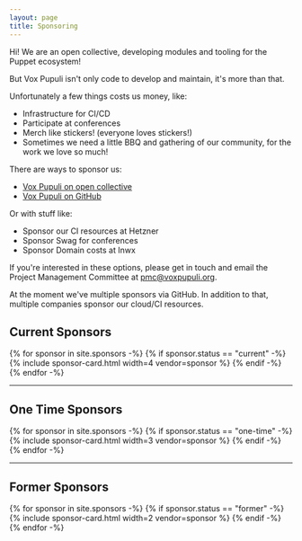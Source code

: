 ```yaml
---
layout: page
title: Sponsoring
---
```


Hi! We are an open collective, developing modules and tooling for the Puppet ecosystem!

But Vox Pupuli isn't only code to develop and maintain, it's more than that.

Unfortunately a few things costs us money, like:
- Infrastructure for CI/CD
- Participate at conferences
- Merch like stickers! (everyone loves stickers!)
- Sometimes we need a little BBQ and gathering of our community, for the work we love so much!

There are ways to sponsor us:
- [Vox Pupuli on open collective](https://opencollective.com/vox-pupuli)
- [Vox Pupuli on GitHub](https://github.com/sponsors/voxpupuli)

Or with stuff like:
- Sponsor our CI resources at Hetzner
- Sponsor Swag for conferences
- Sponsor Domain costs at Inwx

If you're interested in these options, please get in touch and email the Project Management Committee at pmc@voxpupuli.org.

At the moment we've multiple sponsors via GitHub. In addition to that, multiple
companies sponsor our cloud/CI resources.

## Current Sponsors

<div class="row">
  {% for sponsor in site.sponsors -%}
    {% if sponsor.status == "current" -%}
    {% include sponsor-card.html width=4 vendor=sponsor %}
    {% endif -%}
  {% endfor -%}
</div>

---

## One Time Sponsors

<div class="row one-time">
  {% for sponsor in site.sponsors -%}
    {% if sponsor.status == "one-time" -%}
    {% include sponsor-card.html width=3 vendor=sponsor %}
    {% endif -%}
  {% endfor -%}
</div>

---

## Former Sponsors

<div class="row former">
  {% for sponsor in site.sponsors -%}
    {% if sponsor.status == "former" -%}
    {% include sponsor-card.html width=2 vendor=sponsor %}
    {% endif -%}
  {% endfor -%}
</div>
